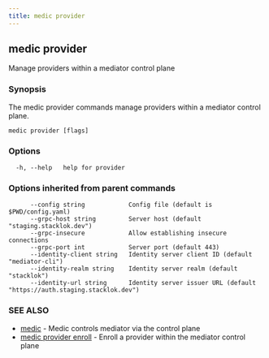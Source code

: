 ```yaml
---
title: medic provider
---
```

## medic provider

Manage providers within a mediator control plane

### Synopsis

The medic provider commands manage providers within a mediator control plane.

```
medic provider [flags]
```

### Options

```
  -h, --help   help for provider
```

### Options inherited from parent commands

```
      --config string            Config file (default is $PWD/config.yaml)
      --grpc-host string         Server host (default "staging.stacklok.dev")
      --grpc-insecure            Allow establishing insecure connections
      --grpc-port int            Server port (default 443)
      --identity-client string   Identity server client ID (default "mediator-cli")
      --identity-realm string    Identity server realm (default "stacklok")
      --identity-url string      Identity server issuer URL (default "https://auth.staging.stacklok.dev")
```

### SEE ALSO

* [medic](medic.md)	 - Medic controls mediator via the control plane
* [medic provider enroll](medic_provider_enroll.md)	 - Enroll a provider within the mediator control plane

